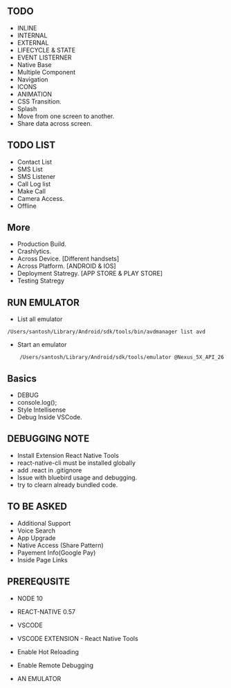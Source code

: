 ## TODO
* INLINE
* INTERNAL
* EXTERNAL
* LIFECYCLE & STATE
* EVENT LISTERNER
* Native Base
* Multiple Component
* Navigation
* ICONS 
* ANIMATION
* CSS Transition.
* Splash 
* Move from one screen to another. 
* Share data across screen.

## TODO LIST 
* Contact List
* SMS List
* SMS Listener
* Call Log list
* Make Call
* Camera Access.
* Offline


## More
* Production Build.
* Crashlytics. 
* Across Device. [Different handsets]
* Across Platform. [ANDROID & IOS]
* Deployment Statregy. [APP STORE & PLAY STORE]
* Testing Statregy


## RUN EMULATOR
* List all emulator
```
/Users/santosh/Library/Android/sdk/tools/bin/avdmanager list avd
```
* Start an emulator
```
    /Users/santosh/Library/Android/sdk/tools/emulator @Nexus_5X_API_26
```

## Basics
* DEBUG
* console.log();
* Style Intellisense
* Debug Inside VSCode. 

## DEBUGGING NOTE
* Install Extension React Native Tools
* react-native-cli must be installed globally
* add .react in .gitignore
* Issue with bluebird usage and debugging. 
* try to clearn already bundled code.

## TO BE ASKED
* Additional Support
* Voice Search
* App Upgrade
* Native Access (Share Pattern)
* Payement Info(Google Pay)
* Inside Page Links



## PREREQUSITE
* NODE  10
* REACT-NATIVE  0.57
* VSCODE 
* VSCODE EXTENSION - React Native Tools

* Enable Hot Reloading
* Enable Remote Debugging

* AN EMULATOR


